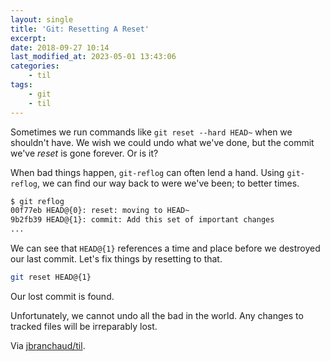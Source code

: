 ```yaml
---
layout: single
title: 'Git: Resetting A Reset'
excerpt:
date: 2018-09-27 10:14
last_modified_at: 2023-05-01 13:43:06
categories:
    - til
tags:
    - git
    - til
---
```


Sometimes we run commands like `git reset --hard HEAD~` when we shouldn't
have. We wish we could undo what we've done, but the commit we've _reset_ is
gone forever. Or is it?

When bad things happen, `git-reflog` can often lend a hand. Using
`git-reflog`, we can find our way back to were we've been; to better times.

```bash
$ git reflog
00f77eb HEAD@{0}: reset: moving to HEAD~
9b2fb39 HEAD@{1}: commit: Add this set of important changes
...
```

We can see that `HEAD@{1}` references a time and place before we destroyed
our last commit. Let's fix things by resetting to that.

```bash
git reset HEAD@{1}
```

Our lost commit is found.

Unfortunately, we cannot undo all the bad in the world. Any changes to
tracked files will be irreparably lost.

Via [jbranchaud/til](https://github.com/jbranchaud/til).
